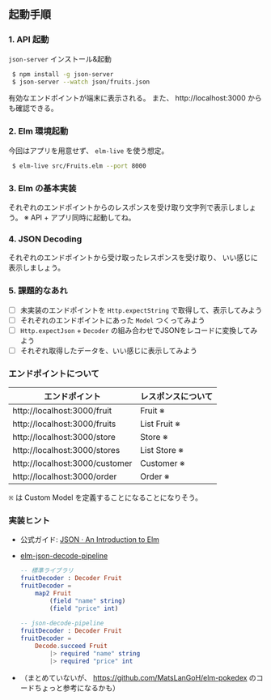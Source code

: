 ## 起動手順

### 1. API 起動

`json-server` インストール&起動

```bash
 $ npm install -g json-server
 $ json-server --watch json/fruits.json
```

有効なエンドポイントが端末に表示される。
また、 http://localhost:3000 からも確認できる。

### 2. Elm 環境起動

今回はアプリを用意せず、 `elm-live` を使う想定。

```bash
 $ elm-live src/Fruits.elm --port 8000
```

### 3. Elm の基本実装

それぞれのエンドポイントからのレスポンスを受け取り文字列で表示しましょう。
※ API + アプリ同時に起動してね。

### 4. JSON Decoding

それぞれのエンドポイントから受け取ったレスポンスを受け取り、
いい感じに表示しましょう。

### 5. 課題的なあれ

- [ ] 未実装のエンドポイントを `Http.expectString` で取得して、表示してみよう
- [ ] それぞれのエンドポイントにあった `Model` つくってみよう
- [ ] `Http.expectJson` + `Decoder` の組み合わせでJSONをレコードに変換してみよう
- [ ] それぞれ取得したデータを、いい感じに表示してみよう

### エンドポイントについて

| エンドポイント                 | レスポンスについて |
| ------------------------------ | ------------------ |
| http://localhost:3000/fruit    | Fruit ※            |
| http://localhost:3000/fruits   | List Fruit ※       |
| http://localhost:3000/store    | Store ※            |
| http://localhost:3000/stores   | List Store ※       |
| http://localhost:3000/customer | Customer ※         |
| http://localhost:3000/order    | Order ※            |

`※` は Custom Model を定義することになることになりそう。

### 実装ヒント

* 公式ガイド: [JSON · An Introduction to Elm](https://guide.elm-lang.jp/effects/json.html)
* [elm-json-decode-pipeline](https://package.elm-lang.org/packages/NoRedInk/elm-json-decode-pipeline)

  ```elm
  -- 標準ライブラリ
  fruitDecoder : Decoder Fruit
  fruitDecoder = 
      map2 Fruit
          (field "name" string)
          (field "price" int)
          
  -- json-decode-pipeline
  fruitDecoder : Decoder Fruit
  fruitDecoder =
      Decode.succeed Fruit
          |> required "name" string
          |> required "price" int
  ```
        
* （まとめていないが、 https://github.com/MatsLanGoH/elm-pokedex のコードちょっと参考になるかも）
